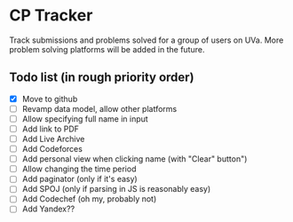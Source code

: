 # CP Tracker
Track submissions and problems solved for a group of users on UVa.
More problem solving platforms will be added in the future.

## Todo list (in rough priority order)
- [x] Move to github
- [ ] Revamp data model, allow other platforms
- [ ] Allow specifying full name in input
- [ ] Add link to PDF
- [ ] Add Live Archive
- [ ] Add Codeforces
- [ ] Add personal view when clicking name (with "Clear" button")
- [ ] Allow changing the time period
- [ ] Add paginator (only if it's easy)
- [ ] Add SPOJ (only if parsing in JS is reasonably easy)
- [ ] Add Codechef (oh my, probably not)
- [ ] Add Yandex??
